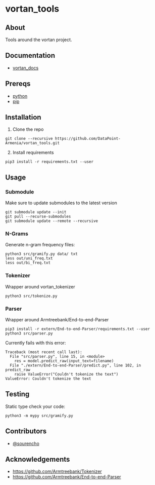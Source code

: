 # vortan_tools
## About

Tools around the vortan project.

## Documentation

- [vortan_docs](https://github.com/DataPoint-Armenia/vortan_docs)

## Prereqs

- [python](https://www.python.org/downloads/)
- [pip](https://pypi.org/project/pip/)

## Installation

1. Clone the repo
```
git clone --recursive https://github.com/DataPoint-Armenia/vortan_tools.git
```
2. Install requirements
```
pip3 install -r requirements.txt --user
```

## Usage

### Submodule

Make sure to update submodules to the latest version
```
git submodule update --init
git pull --recurse-submodules
git submodule update --remote --recursive
```

### N-Grams

Generate n-gram frequency files:
```
python3 src/gramify.py data/ txt
less out/uni_freq.txt
less out/bi_freq.txt
```

### Tokenizer

Wrapper around vortan_tokenizer

```
python3 src/tokenize.py
```

### Parser

Wrapper around Armtreebank/End-to-end-Parser

```
pip3 install -r extern/End-to-end-Parser/requirements.txt --user
python3 src/parser.py
```

Currently fails with this error:
```
Traceback (most recent call last):
  File "src/parser.py", line 15, in <module>
    res = model.predict_raw(input_text=filename)
  File "./extern/End-to-end-Parser/predict.py", line 102, in predict_raw
    raise ValueError("Couldn't tokenize the text")
ValueError: Couldn't tokenize the text
```

## Testing

Static type check your code:
```
python3 -m mypy src/gramify.py
```

## Contributors

- [@sourencho](https://github.com/sourencho)

## Acknowledgements

- https://github.com/Armtreebank/Tokenizer
- https://github.com/Armtreebank/End-to-end-Parser

